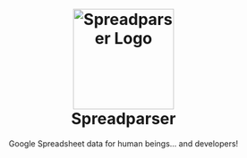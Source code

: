 <h1 align="center">
  <br>
  <a href="https://github.com/teles/spreadparser">
    <img src="https://github.com/teles/spreadparser/blob/main/logo.png?raw=true" alt="Spreadparser Logo" width="180"></a>
  <br>
  Spreadparser
  <br>
</h1>

<p align="center">Google Spreadsheet data for human beings... and developers!</p>

